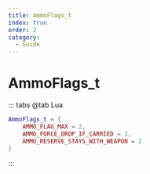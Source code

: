 ```yaml
---
title: AmmoFlags_t
index: true
order: 2
category:
  - Guide
---
```


# AmmoFlags_t
::: tabs
@tab Lua
```lua
AmmoFlags_t = {
    AMMO_FLAG_MAX = 2,
    AMMO_FORCE_DROP_IF_CARRIED = 1,
    AMMO_RESERVE_STAYS_WITH_WEAPON = 2
}
```
:::